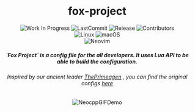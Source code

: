 <div align="center">

<h1> fox-project </h1>

![Work In Progress](https://img.shields.io/badge/-WORK%20IN%20PROGRESS-orange)
<img src="https://img.shields.io/github/last-commit/alitokur/neocpp?color=yellow&display_timestamp=committer" alt="LastCommit"> 
<img src="https://img.shields.io/github/downloads/alitokur/fox-project/v1.0.0/total?logo=github&label=release&color=purple" alt="Release">
<img src="https://img.shields.io/github/contributors/alitokur/neocpp?color=red" alt="Contributors"><br>
<img src="https://img.shields.io/badge/Linux-yellow?logo=Linux&logoColor=white" alt="Linux">
<img src="https://img.shields.io/badge/macOS-black?logo=Apple&logoColor=white" alt="macOS"><br>
<img src="https://img.shields.io/badge/NEOVIM-Green?logo=Neovim&logoColor=white" alt="Neovim">


<h5> `Fox Project` is a config file for the all developers. It uses Lua API 
to be able to build the configuration. <h5>

<h6> Inspired by our ancient leader <a href="https://github.com/ThePrimeagen">ThePrimeagen</a> , you can find the original
configs <a href="https://github.com/ThePrimeagen/init.lua">here</a> </h6>

<img src="img/Animation.gif" alt="NeocppGIFDemo">

</div>




